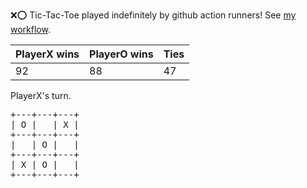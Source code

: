 :x::o: Tic-Tac-Toe played indefinitely by github action runners! See [my workflow](.github/workflows/play.yaml).

|PlayerX wins|PlayerO wins|Ties|
|-|-|-|
|92|88|47|

PlayerX's turn.

<pre>
+---+---+---+
| O |   | X |
+---+---+---+
|   | O |   |
+---+---+---+
| X | O |   |
+---+---+---+
</pre>
